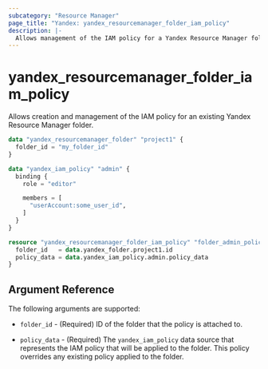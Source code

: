 ```yaml
---
subcategory: "Resource Manager"
page_title: "Yandex: yandex_resourcemanager_folder_iam_policy"
description: |-
  Allows management of the IAM policy for a Yandex Resource Manager folder.
---
```



# yandex_resourcemanager_folder_iam_policy




Allows creation and management of the IAM policy for an existing Yandex Resource Manager folder.

```terraform
data "yandex_resourcemanager_folder" "project1" {
  folder_id = "my_folder_id"
}

data "yandex_iam_policy" "admin" {
  binding {
    role = "editor"

    members = [
      "userAccount:some_user_id",
    ]
  }
}

resource "yandex_resourcemanager_folder_iam_policy" "folder_admin_policy" {
  folder_id   = data.yandex_folder.project1.id
  policy_data = data.yandex_iam_policy.admin.policy_data
}
```

## Argument Reference

The following arguments are supported:

* `folder_id` - (Required) ID of the folder that the policy is attached to.

* `policy_data` - (Required) The `yandex_iam_policy` data source that represents the IAM policy that will be applied to the folder. This policy overrides any existing policy applied to the folder.
